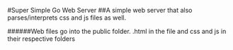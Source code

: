 #Super Simple Go Web Server
##A simple web server that also parses/interprets css and js files as well.

######Web files go into the public folder. .html in the file and css and js in their respective folders
